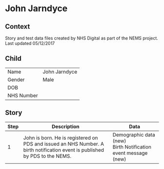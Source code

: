 # John Jarndyce
## Context
Story and test data files created by NHS Digital as part of the NEMS project. Last updated 05/12/2017
## Child

| | |
|---|---|
| Name | John Jarndyce |
| Gender | Male |
| DOB |  |
| NHS Number |  |

## Story

| Step | Description | Data |
|---|---|---|
| 1 | John is born. He is registered on PDS and issued an NHS Number. A birth notification event is published by PDS to the NEMS.| Demographic data (new)<br>Birth Notification event message (new) |

